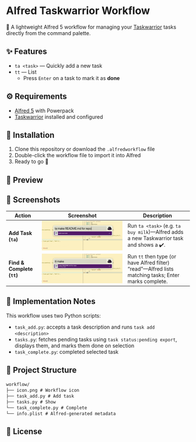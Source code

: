 # Alfred Taskwarrior Workflow

🎩 A lightweight Alfred 5 workflow for managing your [Taskwarrior](https://taskwarrior.org/) tasks directly from the command palette.

## ✨ Features

- `ta <task>` — Quickly add a new task
- `tt` — List
  - Press `Enter` on a task to mark it as **done**

## ⚙️ Requirements

- [Alfred 5](https://www.alfredapp.com/) with Powerpack
- [Taskwarrior](https://taskwarrior.org/download/) installed and configured

## 🚀 Installation

1. Clone this repository or download the `.alfredworkflow` file
2. Double-click the workflow file to import it into Alfred
3. Ready to go 🎉

## 📸 Preview

## 📸 Screenshots

| Action                       | Screenshot                                                       | Description                                                                                 |
|------------------------------|------------------------------------------------------------------|---------------------------------------------------------------------------------------------|
| **Add Task (`ta`)**          | ![Add Task](screenshots/task_add.png)                            | Run `ta <task>` (e.g. `ta buy milk`)—Alfred adds a new Taskwarrior task and shows a ✔️.     |
| **Find & Complete (`tt`)**   | ![Find & Complete](screenshots/find_and_complete.png)            | Run `tt` then type (or have Alfred filter) “read”—Alfred lists matching tasks; Enter marks complete. |

## 🧠 Implementation Notes

This workflow uses two Python scripts:

- `task_add.py`: accepts a task description and runs `task add <description>`
- `tasks.py`: fetches pending tasks using `task status:pending export`, displays them, and marks them done on selection
- `task_complete.py`: completed selected task

## 📁 Project Structure

```
workflow/
├── icon.png # Workflow icon
├── task_add.py # Add task
├── tasks.py # Show
└── task_complete.py # Complete
└── info.plist # Alfred-generated metadata
```

## 📝 License
